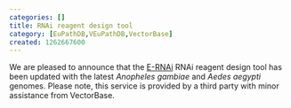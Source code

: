 ```yaml
---
categories: []
title: RNAi reagent design tool
category: [EuPathDB,VEuPathDB,VectorBase]
created: 1262667600
---
```

We are pleased to announce that the <a href="http://e-rnai.dkfz.de">E-RNAi</a> RNAi reagent design tool has been updated with the latest <i>Anopheles gambiae</i> and <i>Aedes aegypti</i> genomes.
Please note, this service is provided by a third party with minor assistance from VectorBase.
